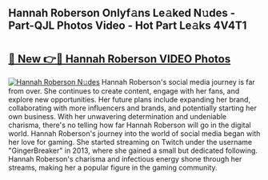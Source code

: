 ## Hannah Roberson Onlyf𝚊ns Le𝚊ked N𝚞des - Part-QJL Photos Video - Hot Part Le𝚊ks 4V4T1

# <h2><a href="http://ab70503.deff.icu/?id=Hannah+Roberson">🔗 New 👉🔴 Hannah Roberson VIDEO Photos</a></h2>

[![Hannah Roberson N𝚞des](https://i.imgur.com/rIISA9y.gif)](http://ab70503.deff.icu/?id=Hannah+Roberson)
Hannah Roberson's social media journey is far from over. She continues to create content, engage with her fans, and explore new opportunities. Her future plans include expanding her brand, collaborating with more influencers and brands, and potentially starting her own business. With her unwavering determination and undeniable charisma, there's no telling how far Hannah Roberson will go in the digital world. Hannah Roberson's journey into the world of social media began with her love for gaming. She started streaming on Twitch under the username "GingerBreaker" in 2013, where she gained a small but dedicated following. Hannah Roberson's charisma and infectious energy shone through her streams, making her a popular figure in the gaming community.
